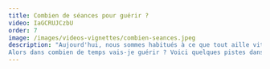 ```yaml
---
title: Combien de séances pour guérir ?
video: IaGCRUJCzbU
order: 7
image: /images/videos-vignettes/combien-seances.jpeg
description: "Aujourd'hui, nous sommes habitués à ce que tout aille vite ! Et quand on a un problème douloureux on aimerait que ça s'arrête tout de suite ! Pourtant, malgré les progrès en psychologie et en médecine, notre cerveau a toujours besoin de temps pour changer de fonctionnement.  
Alors dans combien de temps vais-je guérir ? Voici quelques pistes dans cette vidéo."
---
```

